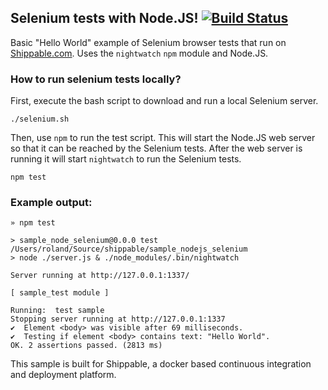 ## Selenium tests with Node.JS! [![Build Status](https://api.shippable.com/projects/53767cfd2121b37201a1e01f/badge/master)](https://www.shippable.com/projects/53767cfd2121b37201a1e01f)

Basic "Hello World" example of Selenium browser tests that run on [Shippable.com](shippable.com). Uses the `nightwatch` `npm` module and Node.JS. 

### How to run selenium tests locally?

First, execute the bash script to download and run a local Selenium server.

```
./selenium.sh
```

Then, use `npm` to run the test script. This will start the Node.JS web server so that it can be reached by the Selenium tests.
After the web server is running it will start `nightwatch` to run the Selenium tests.

```
npm test
```

### Example output:

```
» npm test

> sample_node_selenium@0.0.0 test /Users/roland/Source/shippable/sample_nodejs_selenium
> node ./server.js & ./node_modules/.bin/nightwatch

Server running at http://127.0.0.1:1337/

[ sample_test module ]

Running:  test sample
Stopping server running at http://127.0.0.1:1337
✔  Element <body> was visible after 69 milliseconds.
✔  Testing if element <body> contains text: "Hello World".
OK. 2 assertions passed. (2813 ms)
```

This sample is built for Shippable, a docker based continuous integration and deployment platform.   
